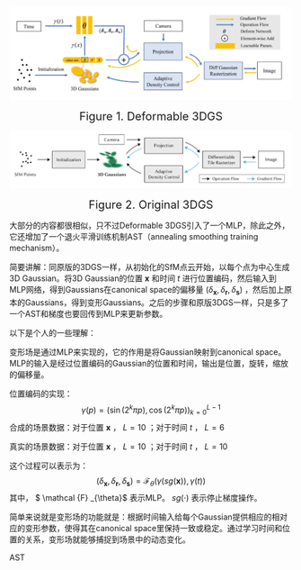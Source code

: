 ![](https://github.com/RuiqingTang/picx-images-hosting/raw/master/image/image.1sevnq20d1.webp)

<div style="text-align: center;font-size: 20px;">Figure 1. Deformable 3DGS</div>

![](https://github.com/RuiqingTang/picx-images-hosting/raw/master/image/image.7ljtx0q6cf.webp)

<div style="text-align: center;font-size: 20px;">Figure 2. Original 3DGS</div>

大部分的内容都很相似，只不过Deformable 3DGS引入了一个MLP，除此之外，它还增加了一个退火平滑训练机制AST（annealing smoothing training mechanism）。

简要讲解：同原版的3DGS一样，从初始化的SfM点云开始，以每个点为中心生成3D Gaussian。将3D Gaussian的位置 $\boldsymbol {x}$ 和时间 $t$ 进行位置编码，然后输入到MLP网络，得到Gaussians在canonical space的偏移量 $(\delta _{\boldsymbol {x}} , \delta _{\boldsymbol {r}} , \delta _{\boldsymbol {s}})$ ，然后加上原本的Gaussians，得到变形Gaussians。之后的步骤和原版3DGS一样，只是多了一个AST和梯度也要回传到MLP来更新参数。

以下是个人的一些理解：

变形场是通过MLP来实现的，它的作用是将Gaussian映射到canonical space。MLP的输入是经过位置编码的Gaussian的位置和时间，输出是位置，旋转，缩放的偏移量。

位置编码的实现：
$$
\gamma(p) = \left(\sin(2^k \pi p),\cos(2^k \pi p) \right) _{k=0} ^{L-1}
$$
合成的场景数据：对于位置 $\boldsymbol{x}$ ， $L=10$ ；对于时间 $t$ ， $L=6$ 

真实的场景数据：对于位置 $\boldsymbol{x}$ ， $L=10$ ；对于时间 $t$ ， $L=10$ 

这个过程可以表示为： 
$$
( \delta _{\boldsymbol {x}}, \delta _{\boldsymbol {r}}, \delta _{\boldsymbol {s}})  = \mathcal {F} _{\theta}(\gamma(sg(\boldsymbol {x})), \gamma(t))
$$
其中， $ \mathcal {F} _{\theta}$ 表示MLP。 $sg(·)$ 表示停止梯度操作。

简单来说就是变形场的功能就是：根据时间输入给每个Gaussian提供相应的相对应的变形参数，使得其在canonical space里保持一致或稳定。通过学习时间和位置的关系，变形场就能够捕捉到场景中的动态变化。

AST



